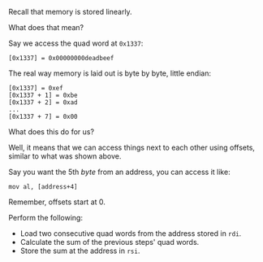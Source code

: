 Recall that memory is stored linearly.

What does that mean?

Say we access the quad word at `0x1337`:

```
[0x1337] = 0x00000000deadbeef
```

The real way memory is laid out is byte by byte, little endian:

```
[0x1337] = 0xef
[0x1337 + 1] = 0xbe
[0x1337 + 2] = 0xad
...
[0x1337 + 7] = 0x00
```

What does this do for us?

Well, it means that we can access things next to each other using offsets, similar to what was shown above.

Say you want the 5th _byte_ from an address, you can access it like:

```
mov al, [address+4]
```

Remember, offsets start at 0.

Perform the following:

- Load two consecutive quad words from the address stored in `rdi`.
- Calculate the sum of the previous steps' quad words.
- Store the sum at the address in `rsi`.

